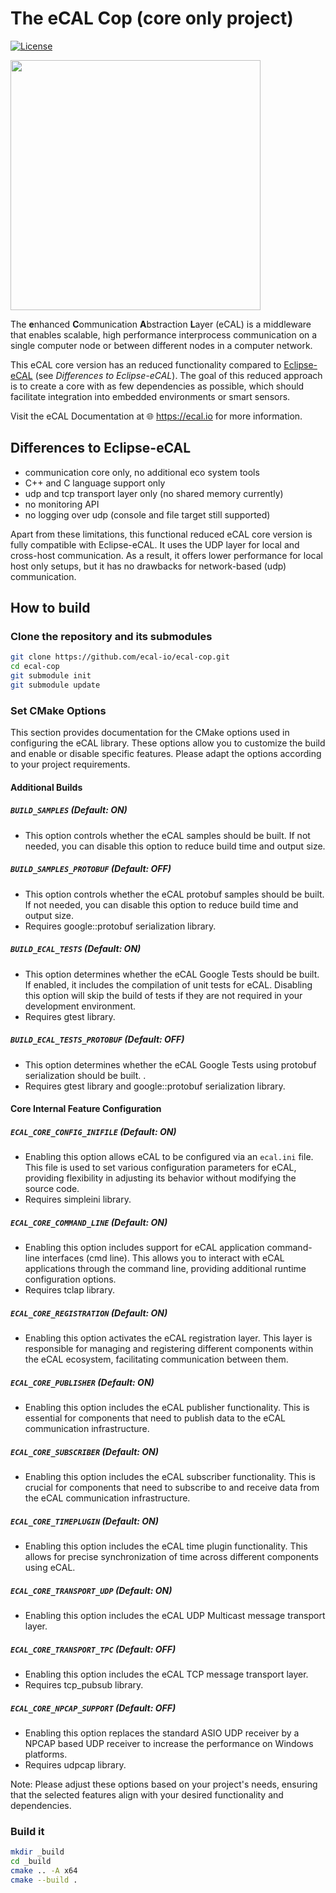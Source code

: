 
# The eCAL Cop (core only project)

[![License](https://img.shields.io/github/license/continental/ecal.svg?style=flat)](LICENSE.txt)

<img src="https://github.com/ecal-io/ecal-core-udp/assets/49162693/7f4ab45a-989e-41b6-a44a-b23abfd3d47d" width="400">

The **e**nhanced **C**ommunication **A**bstraction **L**ayer (eCAL) is a middleware that enables scalable, high performance interprocess communication on a single computer node or between different nodes in a computer network. 

This eCAL core version has an reduced functionality compared to [Eclipse-eCAL](https://github.com/eclipse-ecal/ecal) (see _Differences to Eclipse-eCAL_). The goal of this reduced approach is to create a core with as few dependencies as possible, which should facilitate integration into embedded environments or smart sensors.

Visit the eCAL Documentation at 🌐 https://ecal.io for more information.

## Differences to Eclipse-eCAL
  - communication core only, no additional eco system tools
  - C++ and C language support only
  - udp and tcp transport layer only (no shared memory currently)
  - no monitoring API
  - no logging over udp (console and file target still supported)

Apart from these limitations, this functional reduced eCAL core version is fully compatible with Eclipse-eCAL. It uses the UDP layer for local and cross-host communication. As a result, it offers lower performance for local host only setups, but it has no drawbacks for network-based (udp) communication.

## How to build

### Clone the repository and its submodules

```bash
git clone https://github.com/ecal-io/ecal-cop.git
cd ecal-cop
git submodule init
git submodule update
```

### Set CMake Options

This section provides documentation for the CMake options used in configuring the eCAL library. These options allow you to customize the build and enable or disable specific features. Please adapt the options according to your project requirements.

#### Additional Builds

##### `BUILD_SAMPLES` (Default: ON)
- This option controls whether the eCAL samples should be built. If not needed, you can disable this option to reduce build time and output size.

##### `BUILD_SAMPLES_PROTOBUF` (Default: OFF)
- This option controls whether the eCAL protobuf samples should be built. If not needed, you can disable this option to reduce build time and output size.
- Requires google::protobuf serialization library.

##### `BUILD_ECAL_TESTS` (Default: ON)
- This option determines whether the eCAL Google Tests should be built. If enabled, it includes the compilation of unit tests for eCAL. Disabling this option will skip the build of tests if they are not required in your development environment.
- Requires gtest library.

##### `BUILD_ECAL_TESTS_PROTOBUF` (Default: OFF)
- This option determines whether the eCAL Google Tests using protobuf serialization should be built. .
- Requires gtest library and google::protobuf serialization library.

#### Core Internal Feature Configuration

##### `ECAL_CORE_CONFIG_INIFILE` (Default: ON)
- Enabling this option allows eCAL to be configured via an `ecal.ini` file. This file is used to set various configuration parameters for eCAL, providing flexibility in adjusting its behavior without modifying the source code.
- Requires simpleini library.

##### `ECAL_CORE_COMMAND_LINE` (Default: ON)
- Enabling this option includes support for eCAL application command-line interfaces (cmd line). This allows you to interact with eCAL applications through the command line, providing additional runtime configuration options.
- Requires tclap library.

##### `ECAL_CORE_REGISTRATION` (Default: ON)
- Enabling this option activates the eCAL registration layer. This layer is responsible for managing and registering different components within the eCAL ecosystem, facilitating communication between them.

##### `ECAL_CORE_PUBLISHER` (Default: ON)
- Enabling this option includes the eCAL publisher functionality. This is essential for components that need to publish data to the eCAL communication infrastructure.

##### `ECAL_CORE_SUBSCRIBER` (Default: ON)
- Enabling this option includes the eCAL subscriber functionality. This is crucial for components that need to subscribe to and receive data from the eCAL communication infrastructure.

##### `ECAL_CORE_TIMEPLUGIN` (Default: ON)
- Enabling this option includes the eCAL time plugin functionality. This allows for precise synchronization of time across different components using eCAL.

##### `ECAL_CORE_TRANSPORT_UDP` (Default: ON)
- Enabling this option includes the eCAL UDP Multicast message transport layer.

##### `ECAL_CORE_TRANSPORT_TPC` (Default: OFF)
- Enabling this option includes the eCAL TCP message transport layer.
- Requires tcp_pubsub library.

##### `ECAL_CORE_NPCAP_SUPPORT` (Default: OFF)
- Enabling this option replaces the standard ASIO UDP receiver by a NPCAP based UDP receiver to increase the performance on Windows platforms.
- Requires udpcap library.

Note: Please adjust these options based on your project's needs, ensuring that the selected features align with your desired functionality and dependencies.

### Build it

```bash
mkdir _build
cd _build
cmake .. -A x64
cmake --build .
```
